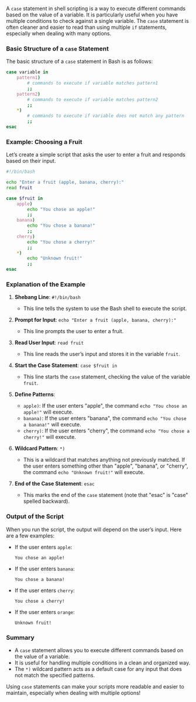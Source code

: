 A `case` statement in shell scripting is a way to execute different commands based on the value of a variable. It is particularly useful when you have multiple conditions to check against a single variable. The `case` statement is often cleaner and easier to read than using multiple `if` statements, especially when dealing with many options.

### Basic Structure of a `case` Statement

The basic structure of a `case` statement in Bash is as follows:

```bash
case variable in
    pattern1)
        # commands to execute if variable matches pattern1
        ;;
    pattern2)
        # commands to execute if variable matches pattern2
        ;;
    *)
        # commands to execute if variable does not match any pattern
        ;;
esac
```

### Example: Choosing a Fruit

Let’s create a simple script that asks the user to enter a fruit and responds based on their input.

```bash
#!/bin/bash

echo "Enter a fruit (apple, banana, cherry):"
read fruit

case $fruit in
    apple)
        echo "You chose an apple!"
        ;;
    banana)
        echo "You chose a banana!"
        ;;
    cherry)
        echo "You chose a cherry!"
        ;;
    *)
        echo "Unknown fruit!"
        ;;
esac
```

### Explanation of the Example

1. **Shebang Line**: `#!/bin/bash`
   - This line tells the system to use the Bash shell to execute the script.

2. **Prompt for Input**: `echo "Enter a fruit (apple, banana, cherry):"`
   - This line prompts the user to enter a fruit.

3. **Read User Input**: `read fruit`
   - This line reads the user’s input and stores it in the variable `fruit`.

4. **Start the Case Statement**: `case $fruit in`
   - This line starts the `case` statement, checking the value of the variable `fruit`.

5. **Define Patterns**:
   - `apple)`: If the user enters "apple", the command `echo "You chose an apple!"` will execute.
   - `banana)`: If the user enters "banana", the command `echo "You chose a banana!"` will execute.
   - `cherry)`: If the user enters "cherry", the command `echo "You chose a cherry!"` will execute.

6. **Wildcard Pattern**: `*)`
   - This is a wildcard that matches anything not previously matched. If the user enters something other than "apple", "banana", or "cherry", the command `echo "Unknown fruit!"` will execute.

7. **End of the Case Statement**: `esac`
   - This marks the end of the `case` statement (note that "esac" is "case" spelled backward).

### Output of the Script

When you run the script, the output will depend on the user’s input. Here are a few examples:

- If the user enters `apple`:
  ```
  You chose an apple!
  ```

- If the user enters `banana`:
  ```
  You chose a banana!
  ```

- If the user enters `cherry`:
  ```
  You chose a cherry!
  ```

- If the user enters `orange`:
  ```
  Unknown fruit!
  ```

### Summary

- A `case` statement allows you to execute different commands based on the value of a variable.
- It is useful for handling multiple conditions in a clean and organized way.
- The `*)` wildcard pattern acts as a default case for any input that does not match the specified patterns.

Using `case` statements can make your scripts more readable and easier to maintain, especially when dealing with multiple options!